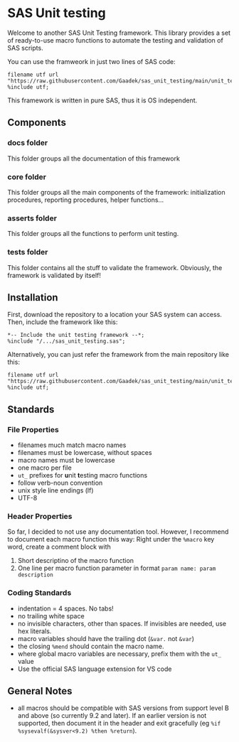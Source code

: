 # SAS Unit testing

Welcome to another SAS Unit Testing framework. This library provides a set of ready-to-use macro functions to automate the testing and validation of SAS scripts.

You can use the framweork in just two lines of SAS code:

```sas
filename utf url "https://raw.githubusercontent.com/Gaadek/sas_unit_testing/main/unit_testing.sas";
%include utf;
```

This framework is written in pure SAS, thus it is OS independent.

## Components

### docs folder

This folder groups all the documentation of this framework

### core folder

This folder groups all the main components of the framework: initialization procedures, reporting procedures, helper functions...

### asserts folder

This folder groups all the functions to perform unit testing.

### tests folder

This folder contains all the stuff to validate the framework. Obviously, the framework is validated by itself!

## Installation

First, download the repository to a location your SAS system can access.
Then, include the framework like this:
```sas
*-- Include the unit testing framework --*;
%include "/.../sas_unit_testing.sas";
```

Alternatively, you can just refer the framework from the main repository like this:
```sas
filename utf url "https://raw.githubusercontent.com/Gaadek/sas_unit_testing/main/unit_testing.sas";
%include utf;
```

## Standards

### File Properties

- filenames much match macro names
- filenames must be lowercase, without spaces
- macro names must be lowercase
- one macro per file
- `ut_` prefixes for **u**nit **t**esting macro functions
- follow verb-noun convention
- unix style line endings (lf)
- UTF-8

### Header Properties

So far, I decided to not use any documentation tool. However, I recommend to document each macro function this way:
Right under the `%macro` key word, create a comment block with
1) Short descriptino of the macro function
2) One line per macro function parameter in format `param name: param description`

### Coding Standards

- indentation = 4 spaces. No tabs!
- no trailing white space
- no invisible characters, other than spaces. If invisibles are needed, use hex literals.
- macro variables should have the trailing dot (`&var.` not `&var`)
- the closing `%mend` should contain the macro name.
- where global macro variables are necessary, prefix them with the `ut_` value
- Use the official SAS language extension for VS code

## General Notes

- all macros should be compatible with SAS versions from support level B and above (so currently 9.2 and later). If an earlier version is not supported, then  document it in the header and exit gracefully (eg `%if %sysevalf(&sysver<9.2) %then %return`).
